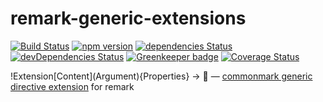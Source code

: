 # remark-generic-extensions

[![Build Status](https://img.shields.io/travis/medfreeman/remark-generic-extensions.svg?label=build)](https://travis-ci.org/medfreeman/remark-generic-extensions)
[![npm version](https://img.shields.io/npm/v/remark-generic-extensions.svg)](https://www.npmjs.com/package/remark-generic-extensions)
[![dependencies Status](https://img.shields.io/david/medfreeman/remark-generic-extensions.svg)](https://david-dm.org/medfreeman/remark-generic-extensions)
[![devDependencies Status](https://img.shields.io/david/dev/medfreeman/remark-generic-extensions.svg)](https://david-dm.org/medfreeman/remark-generic-extensions?type=dev)
[![Greenkeeper badge](https://badges.greenkeeper.io/medfreeman/remark-generic-extensions.svg)](https://greenkeeper.io/)
[![Coverage Status](https://img.shields.io/coveralls/medfreeman/remark-generic-extensions/master.svg)](https://coveralls.io/github/medfreeman/remark-generic-extensions?branch=master)

!Extension\[Content\]\(Argument\)\{Properties\} -> :tada: — [commonmark generic directive extension](https://github.com/jgm/CommonMark/wiki/Generic-Directive-Extension-List) for remark
